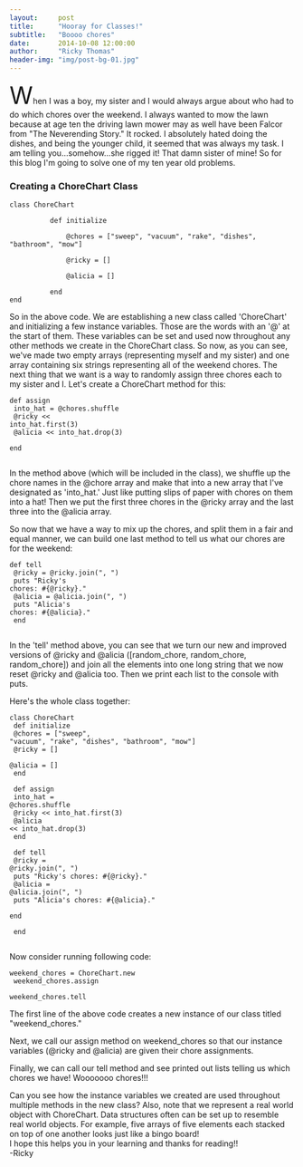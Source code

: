```yaml
---
layout:     post
title:      "Hooray for Classes!"
subtitle:   "Boooo chores"
date:       2014-10-08 12:00:00
author:     "Ricky Thomas"
header-img: "img/post-bg-01.jpg"
---
```


<p><span style="font-size:3em">W</span>hen I was a boy, my sister and I would always argue about who had to do which chores over the weekend. I always wanted to mow the lawn because at age ten the driving lawn mower may as well have been Falcor from "The Neverending Story." It rocked. I absolutely hated doing the dishes, and being the younger child, it seemed that was always my task. I am telling you...somehow...she rigged it! That damn sister of mine! So for this blog I'm going to solve one of my ten year old problems.</p>
<h3>Creating a ChoreChart Class</h3>
<code>class ChoreChart<br>
          def initialize<br>
              @chores = ["sweep", "vacuum", "rake", "dishes", "bathroom", "mow"]<br>
              @ricky = []<br>
              @alicia = []<br>
          end<br>end</code>
<p>So in the above code. We are establishing a new class called 'ChoreChart' and initializing a few instance variables. Those are the words with an '@' at the start of them. These variables can be set and used now throughout any other methods we create in the ChoreChart class. So now, as you can see, we've made two empty arrays (representing myself and my sister) and one array containing six strings representing all of the weekend chores. The next thing that we want is a way to randomly assign three chores each to my sister and I. Let's create a ChoreChart method for this:</p>

<code>def assign<br>
 into_hat = @chores.shuffle<br>
 @ricky << into_hat.first(3)<br>
 @alicia << into_hat.drop(3)<br>
end<br><br></code>

<p>In the method above (which will be included in the class), we shuffle up the chore names in the @chore array and make that into a new array that I've designated as 'into_hat.' Just like putting slips of paper with chores on them into a hat! Then we put the first three chores in the @ricky array and the last three into the @alicia array.</p><p>So now that we have a way to mix up the chores, and split them in a fair and equal manner, we can build one last method to tell us what our chores are for the weekend:</p>

<code>def tell<br>
              @ricky = @ricky.join(", ")<br>
              puts "Ricky's chores: #{@ricky}."<br>
              @alicia = @alicia.join(", ")<br>
              puts "Alicia's chores: #{@alicia}."<br>
          end<br><br></code>

<p>In the 'tell' method above, you can see that we turn our new and improved versions of @ricky and @alicia ([random_chore, random_chore, random_chore]) and join all the elements into one long string that we now reset @ricky and @alicia too. Then we print each list to the console with puts.</p>
<p>Here's the whole class together:</p>

<code>class ChoreChart<br>
          def initialize<br>
              @chores = ["sweep", "vacuum", "rake", "dishes", "bathroom", "mow"]<br>
              @ricky = []<br>
              @alicia = []<br>
          end<br><br>
          def assign<br>
           into_hat = @chores.shuffle<br>
           @ricky << into_hat.first(3)<br>
           @alicia << into_hat.drop(3)<br>
          end<br><br>
          def tell<br>
              @ricky = @ricky.join(", ")<br>
              puts "Ricky's chores: #{@ricky}."<br>
              @alicia = @alicia.join(", ")<br>
              puts "Alicia's chores: #{@alicia}."<br>
          end<br><br>
      end<br><br></code>
<p>Now consider running following code:</p>



<code>weekend_chores = ChoreChart.new<br>
  weekend_chores.assign<br>
  weekend_chores.tell</code>

<p>The first line of the above code creates a new instance of our class titled "weekend_chores."</p>
<p>Next, we call our assign method on weekend_chores so that our instance variables (@ricky and @alicia) are given their chore assignments.</p>
<p>Finally, we can call our tell method and see printed out lists telling us which chores we have! Wooooooo chores!!!</p>

<p>Can you see how the instance variables we created are used throughout multiple methods in the new class? Also, note that we represent a real world object with ChoreChart. Data structures often can be set up to resemble real world objects. For example, five arrays of five elements each stacked on top of one another looks just like a bingo board!<br>I hope this helps you in your learning and thanks for reading!!<br>-Ricky</p>

